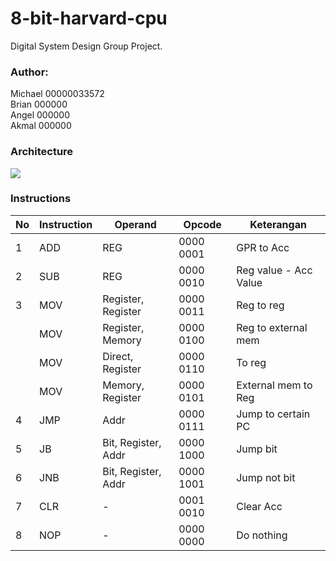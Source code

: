 # 8-bit-harvard-cpu
Digital System Design Group Project.
### Author:
Michael 00000033572 <br>
Brian   000000 <br>
Angel   000000 <br>
Akmal   000000 <br>

### Architecture
<img src="https://user-images.githubusercontent.com/56579574/100183328-38deb100-2f11-11eb-92af-74cf384b7cee.jpg">

### Instructions
| No               | Instruction | Operand             | Opcode    | Keterangan               |
| ---------------- | ----------- | ------------------- | --------- | ------------------------ |
| 1                | ADD         | REG                 | 0000 0001 | GPR to Acc               |
| 2                | SUB         | REG                 | 0000 0010 | Reg value - Acc Value    |
| 3                | MOV         | Register, Register  | 0000 0011 | Reg to reg               |
|                  | MOV         | Register, Memory    | 0000 0100 | Reg to external mem      |
|                  | MOV         | Direct, Register    | 0000 0110 | To reg                   |
|                  | MOV         | Memory, Register    | 0000 0101 | External mem to Reg      |
| 4                | JMP         | Addr                | 0000 0111 | Jump to certain PC       |
| 5                | JB          | Bit, Register, Addr | 0000 1000 | Jump bit                 |
| 6                | JNB         | Bit, Register, Addr | 0000 1001 | Jump not bit             |
| 7                | CLR         | \-                  | 0001 0010 | Clear Acc                |
| 8                | NOP         | \-                  | 0000 0000 | Do nothing               |
